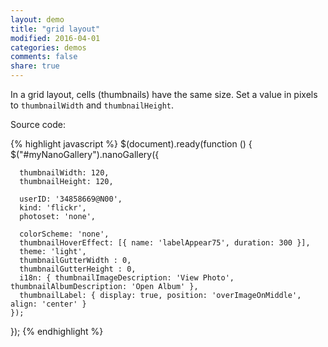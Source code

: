 ```yaml
---
layout: demo
title: "grid layout"
modified: 2016-04-01
categories: demos
comments: false
share: true
---
```


In a grid layout, cells (thumbnails) have the same size. Set a value in pixels to ```thumbnailWidth``` and ```thumbnailHeight```.

Source code:  

{% highlight javascript %}
  $(document).ready(function () {
    $("#myNanoGallery").nanoGallery({
      
      thumbnailWidth: 120,
      thumbnailHeight: 120,
      
      userID: '34858669@N00',
      kind: 'flickr',
      photoset: 'none',

      colorScheme: 'none',
      thumbnailHoverEffect: [{ name: 'labelAppear75', duration: 300 }],
      theme: 'light',
      thumbnailGutterWidth : 0,
      thumbnailGutterHeight : 0,
      i18n: { thumbnailImageDescription: 'View Photo', thumbnailAlbumDescription: 'Open Album' },
      thumbnailLabel: { display: true, position: 'overImageOnMiddle', align: 'center' }
    });
  });
{% endhighlight %}

<script>
  $(document).ready(function () {

    jQuery("#myNanoGallery").css('visibility','visible').nanoGallery({
      //userID:'34858669@N00',kind:'flickr',
      //blackList:'doors|kampuchea|vietnam|thailand|laos|yunnan',
      
      thumbnailWidth: 120,
      thumbnailHeight: 120,
      
      userID: '34858669@N00',
      kind: 'flickr',
      photoset: 'none',

      thumbnailHoverEffect: [{ name: 'labelAppear75', duration: 300 }],
    
      viewerDisplayLogo:true,
      photoSorting:'random',
      albumSorting:'random',
      imageTransition : 'slide',
      galleryToolbarWidthAligned:false,
      thumbnailLabel:{display:false,align:'center', position:'overImageOnMiddle'},
      thumbnailL1Label:{display:true,align:'center', position:'overImageOnMiddle'},
      touchAnimationL1: true,
      touchAnimation:false,
      i18n:{
        thumbnailImageDescription:'view photo', thumbnailImageDescription_FR:'afficher photo',
        thumbnailAlbumDescription:'open gallery', thumbnailAlbumDescription_FR:'ouvrir galerie'
      },
      viewerToolbar: { standard:'minimizeButton,pageCounter,playPauseButton,linkOriginalButton,label', autoMinimize:5000 },
      galleryFullpageButton:true,
      supportIE8: false,
      paginationDots: true,
      locationHash:true,
      breadcrumbAutoHideTopLevel:true
    });

  });  
</script>
